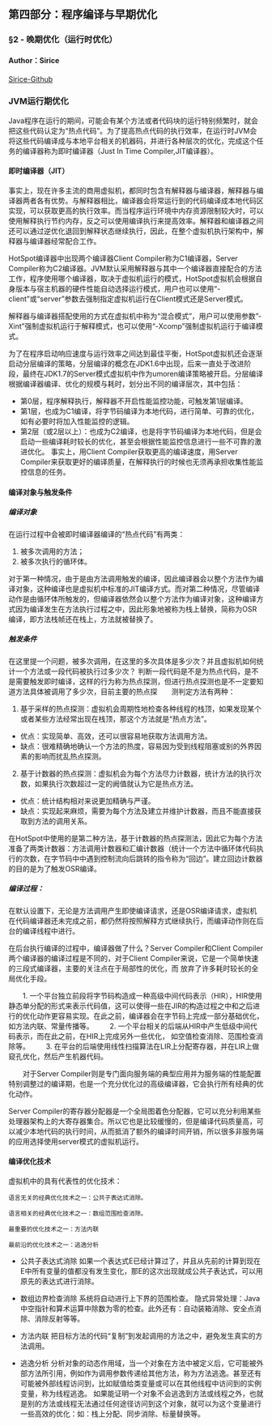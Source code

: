 ## 第四部分：程序编译与早期优化

### §2 - 晚期优化（运行时优化）

#### Author：Sirice

[Sirice-Github](https://github.com/Siricee/Understanding-the-JVM-reading-notes)

### JVM运行期优化

Java程序在运行的期间，可能会有某个方法或者代码块的运行特别频繁时，就会把这些代码认定为“热点代码”。为了提高热点代码的执行效率，在运行时JVM会将这些代码编译成与本地平台相关的机器码，并进行各种层次的优化，完成这个任务的编译器称为即时编译器（Just In Time Compiler,JIT编译器）。

#### 即时编译器（JIT）

事实上，现在许多主流的商用虚拟机，都同时包含有解释器与编译器，解释器与编译器两者各有优势。与解释器相比，编译器会将常运行到的代码编译成本地代码区实现，可以获取更高的执行效率。而当程序运行环境中内存资源限制较大时，可以使用解释执行节约内存，反之可以使用编译执行来提高效率。解释器和编译器之间还可以通过逆优化退回到解释状态继续执行，因此，在整个虚拟机执行架构中，解释器与编译器经常配合工作。

HotSpot编译器中出现两个编译器Client Compiler称为C1编译器，Server Compiler称为C2编译器。JVM默认采用解释器与其中一个编译器直接配合的方法工作，程序使用哪个编译器，取决于虚拟机运行的模式，HotSpot虚拟机会根据自身版本与宿主机器的硬件性能自动选择运行模式，用户也可以使用“-client”或“server”参数去强制指定虚拟机运行在Client模式还是Server模式。

解释器与编译器搭配使用的方式在虚拟机中称为“混合模式”，用户可以使用参数”-Xint”强制虚拟机运行于解释模式，也可以使用“-Xcomp”强制虚拟机运行于编译模式。

为了在程序启动响应速度与运行效率之间达到最佳平衡，HotSpot虚拟机还会逐渐启动分层编译的策略，分层编译的概念在JDK1.6中出现，后来一直处于改进阶段，最终在JDK1.7的Server模式虚拟机中作为umoren编译策略被开启。分层编译根据编译器编译、优化的规模与耗时，划分出不同的编译层次，其中包括：

- 第0层，程序解释执行，解释器不开启性能监控功能，可触发第1层编译。
- 第1层，也成为C1编译，将字节码编译为本地代码，进行简单、可靠的优化，如有必要时将加入性能监控的逻辑。
- 第2层（或2层以上）：也成为C2编译，也是将字节码编译为本地代码，但是会启动一些编译耗时较长的优化，甚至会根据性能监控信息进行一些不可靠的激进优化。
事实上，用Client Compiler获取更高的编译速度，用Server Compiler来获取更好的编译质量，在解释执行的时候也无须再承担收集性能监控信息的任务。

#### 编译对象与触发条件
##### 编译对象

在运行过程中会被即时编译器编译的“热点代码”有两类：
1. 被多次调用的方法；
2. 被多次执行的循环体。

对于第一种情况，由于是由方法调用触发的编译，因此编译器会以整个方法作为编译对象，这种编译也是虚拟机中标准的JIT编译方式。而对第二种情况，尽管编译动作是由循环体所触发的，但编译器依然会以整个方法作为编译对象，这种编译方式因为编译发生在方法执行过程之中，因此形象地被称为栈上替换，简称为OSR编译，即方法栈帧还在栈上，方法就被替换了。

##### 触发条件

在这里提一个问题，被多次调用，在这里的多次具体是多少次？并且虚拟机如何统计一个方法或一段代码被执行过多少次？
判断一段代码是不是为热点代码，是不是需要触发即时编译，这样的行为称为热点探测，但进行热点探测也是不一定要知道方法具体被调用了多少次，目前主要的热点探　　测判定方法有两种：

1. 基于采样的热点探测：虚拟机会周期性地检查各种线程的栈顶，如果发现某个或者某些方法经常出现在栈顶，那这个方法就是“热点方法”。
- 优点：实现简单、高效，还可以很容易地获取方法调用方法。
- 缺点：很难精确地确认一个方法的热度，容易因为受到线程阻塞或别的外界因素的影响而扰乱热点探测。

2. 基于计数器的热点探测：虚拟机会为每个方法尽力计数器，统计方法的执行次数，如果执行次数超过一定的阙值就认为它是热点方法。
- 优点：统计结构相对来说更加精确与严谨。
- 缺点：实现起来麻烦，需要为每个方法及建立并维护计数器，而且不能直接获取到方法的调用关系。

在HotSpot中使用的是第二种方法，基于计数器的热点探测法，因此它为每个方法准备了两类计数器：方法调用计数器和汇编计数器（统计一个方法中循环体代码执行的次数，在字节码中中遇到控制流向后跳转的指令称为“回边”。建立回边计数器的目的是为了触发OSR编译。

##### 编译过程：
在默认设置下，无论是方法调用产生即使编译请求，还是OSR编译请求，虚拟机在代码编译器还未完成之前，都仍然将按照解释方式继续执行，而编译动作则在后台的编译线程中进行。

在后台执行编译的过程中，编译器做了什么？Server Compiler和Client Compiler两个编译器的编译过程是不同的，对于Client Compiler来说，它是一个简单快速的三段式编译器，主要的关注点在于局部性的优化，而 放弃了许多耗时较长的全局优化手段。

　　1. 一个平台独立前段将字节码构造成一种高级中间代码表示（HIR），HIR使用 静态单分配的形式来表示代码值，这可以使得一些在JIR的构造过程之中和之后进行的优化动作更容易实现。在此之前，编译器会在字节码上完成一部分基础优化，如方法内联、常量传播等。
　　2. 一个平台相关的后端从HIR中产生低级中间代码表示，而在此之前，在HIR上完成另外一些优化， 如空值检查消除、范围检查消除等。
　　3. 在平台的后端使用线性扫描算法在LIR上分配寄存器，并在LIR上做窥孔优化，然后产生机器代码。

　　对于Server Compiler则是专门面向服务端的典型应用并为服务端的性能配置特别调整过的编译期，也是一个充分优化过的高级编译器，它会执行所有经典的优化动作。

Server Compiler的寄存器分配器是一个全局图着色分配器，它可以充分利用某些处理器架构上的大寄存器集合。所以它也是比较缓慢的，但是编译代码质量高，可以减少本地代码的执行时间，从而抵消了额外的编译时间开销，所以很多非服务端的应用选择使用server模式的虚拟机运行。

#### 编译优化技术

虚拟机中的具有代表性的优化技术：
```
语言无关的经典优化技术之一：公共子表达式消除。

语言相关的经典优化技术之一：数组范围检查消除。

最重要的优化技术之一：方法内联

最前沿的优化技术之一：逃逸分析
```

+ 公共子表达式消除
如果一个表达式E已经计算过了，并且从先前的计算到现在E中所有变量的值都没有发生变化，那E的这次出现就成公共子表达式，可以用原先的表达式进行消除。

+ 数组边界检查消除
系统将自动进行上下界的范围检查。
隐式异常处理：Java中空指针和算术运算中除数为零的检查。此外还有：自动装箱消除、安全点消除、消除反射等等。

+ 方法内联
把目标方法的代码“复制”到发起调用的方法之中，避免发生真实的方法调用。

+ 逃逸分析
分析对象的动态作用域，当一个对象在方法中被定义后，它可能被外部方法所引用，例如作为调用参数传递给其他方法，称为方法逃逸。甚至还有可能被外部线程访问到，比如赋值给类变量或可以在其他线程中访问到的实例变量，称为线程逃逸。
如果能证明一个对象不会逃逸到方法或线程之外，也就是别的方法或线程无法通过任何途径访问到这个对象，就可以为这个变量进行一些高效的优化：如：栈上分配、同步消除、标量替换等。
